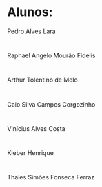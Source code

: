 # Alunos:
Pedro Alves Lara
#
Raphael Angelo Mourão Fidelis
#
Arthur Tolentino de Melo
#
Caio Silva Campos Corgozinho
#
Vinícius Alves Costa
#
Kleber Henrique
#
Thales Simões Fonseca Ferraz
#
